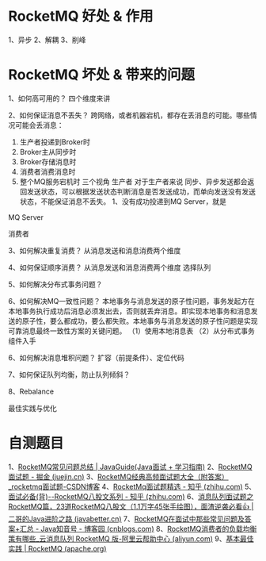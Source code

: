 # RocketMQ 好处 & 作用
1、异步
2、解耦
3、削峰

# RocketMQ 坏处 & 带来的问题
1、如何高可用的？
四个维度来讲

2、如何保证消息不丢失？
跨网络，或者机器宕机，都存在丢消息的可能。哪些情况可能会丢消息：
1. 生产者投递到Broker时
2. Broker主从同步时
3. Broker存储消息时
4. 消费者消费消息时
5. 整个MQ服务宕机时
三个视角
生产者
对于生产者来说
同步、异步发送都会返回发送状态，可以根据发送状态判断消息是否发送成功，而单向发送没有发送状态，不能保证消息不丢失。
1、没有成功投递到MQ Server，就是

MQ Server

消费者


3、如何解决重复消费？
从消息发送和消息消费两个维度

4、如何保证顺序消费？
从消息发送和消息消费两个维度
选择队列

5、如何解决分布式事务问题？

6、如何解决MQ一致性问题？
本地事务与消息发送的原子性问题，事务发起方在本地事务执行成功后消息必须发出去，否则就丢弃消息。即实现本地事务和消息发送的原子性，要么都成功，要么都失败。本地事务与消息发送的原子性问题是实现可靠消息最终一致性方案的关键问题。
（1）使用本地消息表
（2）从分布式事务组件入手

6、如何解决消息堆积问题？
扩容（前提条件）、定位代码

7、如何保证队列均衡，防止队列倾斜？

8、Rebalance

最佳实践与优化


# 自测题目
1、[RocketMQ常见问题总结 | JavaGuide(Java面试 + 学习指南)](https://javaguide.cn/high-performance/message-queue/rocketmq-questions.html)
2、[RocketMQ面试题 - 掘金 (juejin.cn)](https://juejin.cn/post/7066064544837140510#heading-48)
3、[RocketMQ经典高频面试题大全（附答案）_rocketmq面试题-CSDN博客](https://blog.csdn.net/ctwctw/article/details/107463884)
4、[RocketMq面试题精选 - 知乎 (zhihu.com)](https://zhuanlan.zhihu.com/p/521109575)
5、[面试必备(背)--RocketMQ八股文系列 - 知乎 (zhihu.com)](https://zhuanlan.zhihu.com/p/558139014)
6、[消息队列面试题之RocketMQ篇，23道RocketMQ八股文（1.1万字45张手绘图），面渣逆袭必看👍 | 二哥的Java进阶之路 (javabetter.cn)](https://javabetter.cn/sidebar/sanfene/rocketmq.html)
7、[RocketMQ在面试中那些常见问题及答案+汇总 - Java知音号 - 博客园 (cnblogs.com)](https://www.cnblogs.com/javazhiyin/p/13327925.html)
8、[RocketMQ消费者的负载均衡策有哪些_云消息队列 RocketMQ 版-阿里云帮助中心 (aliyun.com)](https://help.aliyun.com/zh/apsaramq-for-rocketmq/cloud-message-queue-rocketmq-5-x-series/developer-reference/load-balancing-policies-for-consumers?spm=a2c4g.11186623.0.0.1fc93d06lIa1DS)
9、[基本最佳实践 | RocketMQ (apache.org)](https://rocketmq.apache.org/zh/docs/bestPractice/01bestpractice/)






